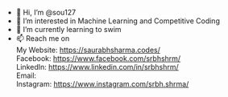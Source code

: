 - 👋 Hi, I’m @sou127
- 👀 I’m interested in Machine Learning and Competitive Coding
- 🌱 I’m currently learning to swim
- 📫 Reach me on <br>
My Website: https://saurabhsharma.codes/ <br>
Facebook: https://www.facebook.com/srbhshrm/ <br>
LinkedIn: https://www.linkedin.com/in/srbhshrm/ <br>
Email: <a href="mailto:ci19sharma@g.kumamoto-nct.ac.jp"></a> <br>
Instagram: https://www.instagram.com/srbh.shrma/ <br>

<!---
sou127/sou127 is a ✨ special ✨ repository because its `README.md` (this file) appears on your GitHub profile.
You can click the Preview link to take a look at your changes.
--->
